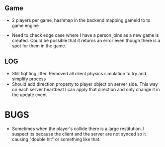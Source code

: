 ## Game
- 2 players per game, hashmap in the backend mapping gameid to to game engine

- Need to check edge case where I have a person joins as a new game is created. Could be possible that it returns an error even though there is a spot for them in the game. 


## LOG

- Still fighting jitter. Removed all client physics simulation to try and simplify process
- Should add direction property to player object on server side. This way on each
server heartbeat I can apply that direction and only change it in the update event

# BUGS
- Sometimes when the player's collide there is a large restitution. I suspect its because the client and the server are not synced so it causing "double hit" or something like that.